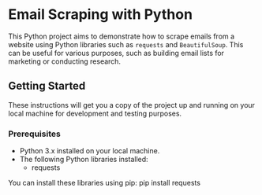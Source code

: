 # Email Scraping with Python

This Python project aims to demonstrate how to scrape emails from a website using Python libraries such as `requests` and `BeautifulSoup`. This can be useful for various purposes, such as building email lists for marketing or conducting research.

## Getting Started

These instructions will get you a copy of the project up and running on your local machine for development and testing purposes.

### Prerequisites

- Python 3.x installed on your local machine.
- The following Python libraries installed:
    - requests

You can install these libraries using pip:
pip install requests


